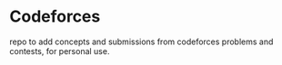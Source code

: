 # Codeforces
repo to add concepts and submissions from codeforces problems and contests, for personal use.
